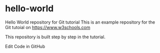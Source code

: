 # hello-world
Hello World repository for Git tutorial
This is an example repository for the Git tutoial on https://www.w3schools.com

This repository is built step by step in the tutorial.

Edit Code in GitHub

